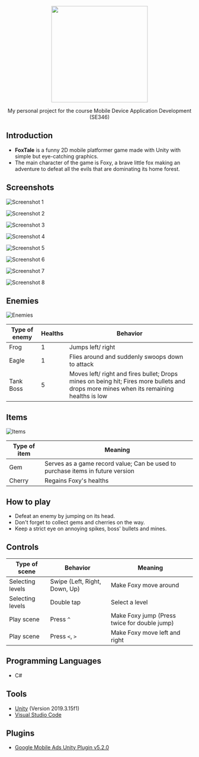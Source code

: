 <p align="center">
    <img src="https://github.com/KutieKat/FoxTale/blob/master/Images/Logo.png?raw=true" width="260" />
    <p align="center">My personal project for the course Mobile Device Application Development (SE346)</p>
</p>

## Introduction
- **FoxTale** is a funny 2D mobile platformer game made with Unity with simple but eye-catching graphics.
- The main character of the game is Foxy, a brave little fox making an adventure to defeat all the evils that are dominating its home forest.

## Screenshots
![Screenshot 1](https://github.com/KutieKat/FoxTale/blob/master/Images/Screenshot_1.png?raw=true)

![Screenshot 2](https://github.com/KutieKat/FoxTale/blob/master/Images/Screenshot_2.png?raw=true)

![Screenshot 3](https://github.com/KutieKat/FoxTale/blob/master/Images/Screenshot_3.png?raw=true)

![Screenshot 4](https://github.com/KutieKat/FoxTale/blob/master/Images/Screenshot_4.png?raw=true)

![Screenshot 5](https://github.com/KutieKat/FoxTale/blob/master/Images/Screenshot_5.png?raw=true)

![Screenshot 6](https://github.com/KutieKat/FoxTale/blob/master/Images/Screenshot_6.png?raw=true)

![Screenshot 7](https://github.com/KutieKat/FoxTale/blob/master/Images/Screenshot_7.png?raw=true)

![Screenshot 8](https://github.com/KutieKat/FoxTale/blob/master/Images/Screenshot_8.png?raw=true)

## Enemies
![Enemies](https://github.com/KutieKat/FoxTale/blob/master/Images/Enemies.png?raw=true)

| Type of enemy | Healths | Behavior
|---------------|---------|-----------------------------------------------------------------------------------------------------------------------------------------|
| Frog          | 1       | Jumps left/ right                                                                                                                       |
| Eagle         | 1       | Flies around and suddenly swoops down to attack                                                                                         |
| Tank Boss     | 5       | Moves left/ right and fires bullet; Drops mines on being hit; Fires more bullets and drops more mines when its remaining healths is low |

## Items
![Items](https://github.com/KutieKat/FoxTale/blob/master/Images/Items.png?raw=true)

| Type of item | Meaning 
|--------------|--------------------------------------------------------------------------------|
| Gem          | Serves as a game record value; Can be used to purchase items in future version |
| Cherry       | Regains Foxy's healths                                                         |

## How to play
- Defeat an enemy by jumping on its head.
- Don't forget to collect gems and cherries on the way.
- Keep a strict eye on annoying spikes, boss' bullets and mines.

## Controls
| Type of scene    | Behavior                      | Meaning                                      |
|------------------|-------------------------------|----------------------------------------------|
| Selecting levels | Swipe (Left, Right, Down, Up) | Make Foxy move around                        |
| Selecting levels | Double tap                    | Select a level                               |
| Play scene       | Press `^`                     | Make Foxy jump (Press twice for double jump) |
| Play scene       | Press `<`, `>`                | Make Foxy move left and right                |

## Programming Languages
- C#

## Tools
- [Unity](https://unity.com) (Version 2019.3.15f1)
- [Visual Studio Code](https://code.visualstudio.com)

## Plugins
- [Google Mobile Ads Unity Plugin v5.2.0](https://github.com/googleads/googleads-mobile-unity/releases/tag/v5.2.0)
